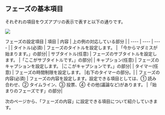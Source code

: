 ## フェーズの基本項目

それぞれの項目をウズアプリの表示で表すと以下の通りです。

![](https://imagedelivery.net/htp-D7B2hJT5XtdWYN9e7Q/8346f546-6037-49d6-13f9-c8daae622e00/original)

フェーズの設定項目
| 項目 | 内容 | 上の例の対応している部分 |
| ---- | ---- | ---- |
| タイトル(必須) | フェーズのタイトルを設定します。 | 「今からマダミスが始まります。」の部分|
| サブタイトル(任意) | フェーズのサブタイトルを設定します。 |「ここがサブタイトルです。」の部分|
| キャプション(任意) | フェーズのキャプションを設定します。 |ここがキャプションです。」の部分|
| タイマー(任意) | フェーズの時間制限を設定します。 |右下のタイマーの部分。|
| フェーズの内容(必須) | フェーズの内容を設定します。設定できる項目としては、① 読み合わせ、② タイムライン、③ 投票、④ その他(議論など)があります。 |「始まりのフェーズです」の部分|

次のページから、「フェーズの内容」に設定できる項目について紹介していきます。
